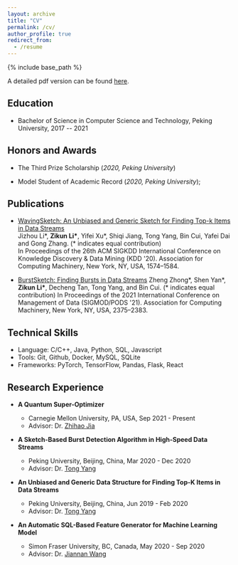 ```yaml
---
layout: archive
title: "CV"
permalink: /cv/
author_profile: true
redirect_from:
  - /resume
---
```


{% include base_path %}

A detailed pdf version can be found [here](https://zikun-li.github.io/files/Zikun_Li_CV.pdf).

## Education

- Bachelor of Science in Computer Science and Technology, Peking University, 2017 -- 2021

## Honors and Awards

- The Third Prize Scholarship (<i>2020, Peking University</i>)

- Model Student of Academic Record (<i>2020, Peking University</i>); 

## Publications

- [WavingSketch: An Unbiased and Generic Sketch for Finding Top-k Items in Data Streams](https://dl.acm.org/doi/abs/10.1145/3394486.3403208)  
  Jizhou Li\*, <b>Zikun Li\*</b>, Yifei Xu\*, Shiqi Jiang, Tong Yang, Bin Cui, Yafei Dai and Gong Zhang. (\* indicates equal contribution)  
  In Proceedings of the 26th ACM SIGKDD International Conference on Knowledge Discovery & Data Mining (KDD '20). Association for Computing Machinery, New York, NY, USA, 1574–1584. 

- [BurstSketch: Finding Bursts in Data Streams](https://dl.acm.org/doi/abs/10.1145/3448016.3452775)
  Zheng Zhong\*, Shen Yan\*, <b>Zikun Li\*</b>, Decheng Tan, Tong Yang, and Bin Cui. (\* indicates equal contribution)
  In Proceedings of the 2021 International Conference on Management of Data (SIGMOD/PODS '21). Association for Computing Machinery, New York, NY, USA, 2375–2383. 

## Technical Skills

- Language: C/C++, Java, Python, SQL, Javascript
- Tools: Git, Github, Docker, MySQL, SQLite
- Frameworks: PyTorch, TensorFlow, Pandas, Flask, React

## Research Experience

- <b>A Quantum Super-Optimizer</b>
  - Carnegie Mellon University, PA, USA, Sep 2021 - Present
  - Advisor: Dr. [Zhihao Jia](https://www.cs.cmu.edu/~zhihaoj2/) 

- <b>A Sketch-Based Burst Detection Algorithm in High-Speed Data Streams</b>
  - Peking University, Beijing, China, Mar 2020 - Dec 2020
  - Advisor: Dr. [Tong Yang](https://yangtonghome.github.io/) 

- <b>An Unbiased and Generic Data Structure for Finding Top-K Items in Data Streams</b>
  - Peking University, Beijing, China, Jun 2019 - Feb 2020
  - Advisor: Dr. [Tong Yang](https://yangtonghome.github.io/) 

- <b>An Automatic SQL-Based Feature Generator for Machine Learning Model</b>
  - Simon Fraser University, BC, Canada, May 2020 - Sep 2020
  - Advisor: Dr. [Jiannan Wang](https://www2.cs.sfu.ca/~jnwang/)

